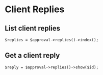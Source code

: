 # Client Replies

## List client replies

```
$replies = $approval->replies()->index();
```

## Get a client reply

```
$reply = $approval->replies()->show($id);
```
